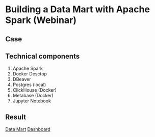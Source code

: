 # Building a Data Mart with Apache Spark (Webinar)

## Case

## Technical components

<ol>
  <li>Apache Spark</li>
  <li>Docker Desctop</li>
  <li>DBeaver</li>
  <li>Postgres (local)</li>
  <li>ClickHouse (Docker)</li>
  <li>Metabase (Docker)</li>
  <li>Jupyter Notebook</li>
</ol>

## Result

[Data Mart](https://github.com/taraskvachan/Building-a-Data-Mart-with-Apache-Spark/blob/main/Spark-Webinar.ipynb)
[Dashboard](https://github.com/taraskvachan/Building-a-Data-Mart-with-Apache-Spark/blob/main/Dashboard-Metabase.md)



